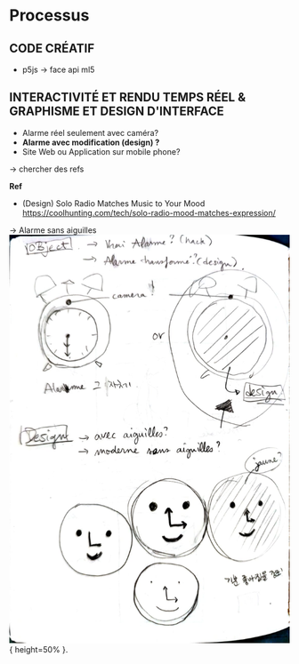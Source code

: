 # Processus

## CODE CRÉATIF
- p5js → face api ml5

## INTERACTIVITÉ ET RENDU TEMPS RÉEL & GRAPHISME ET DESIGN D'INTERFACE
- Alarme réel seulement avec caméra? 
- **Alarme avec modification (design) ?**
- Site Web ou Application sur mobile phone? 


→ chercher des refs

**Ref**
- (Design) Solo Radio Matches Music to Your Mood https://coolhunting.com/tech/solo-radio-mood-matches-expression/ 


→ Alarme sans aiguilles 
![Texte alternatif](/img/alarme_sketch1.jpg "sketch 1" ){ height=50% }.